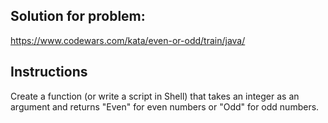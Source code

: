 ## Solution for problem:

https://www.codewars.com/kata/even-or-odd/train/java/

## Instructions

Create a function (or write a script in Shell) that takes an integer as an argument and returns "Even" for even numbers or "Odd" for odd numbers.